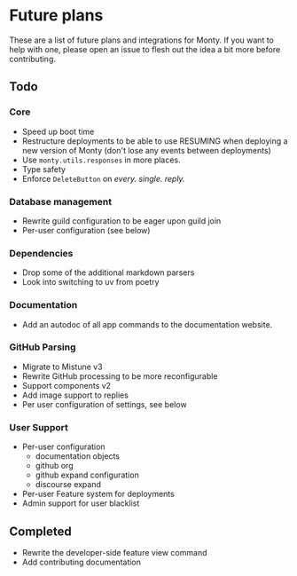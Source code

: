 # Future plans

These are a list of future plans and integrations for Monty. If you want to help
with one, please open an issue to flesh out the idea a bit more before
contributing.

## Todo

### Core

- Speed up boot time
- Restructure deployments to be able to use RESUMING when deploying a new
    version of Monty (don't lose any events between deployments)
- Use `monty.utils.responses` in more places.
- Type safety
- Enforce `DeleteButton` on *every. single. reply.*

### Database management

- Rewrite guild configuration to be eager upon guild join
- Per-user configuration (see below)

### Dependencies

- Drop some of the additional markdown parsers
- Look into switching to uv from poetry

### Documentation

- Add an autodoc of all app commands to the documentation website.

### GitHub Parsing

- Migrate to Mistune v3
- Rewrite GitHub processing to be more reconfigurable
- Support components v2
- Add image support to replies
- Per user configuration of settings, see below

### User Support

- Per-user configuration
    - documentation objects
    - github org
    - github expand configuration
    - discourse expand
- Per-user Feature system for deployments
- Admin support for user blacklist

## Completed

- Rewrite the developer-side feature view command
- Add contributing documentation
